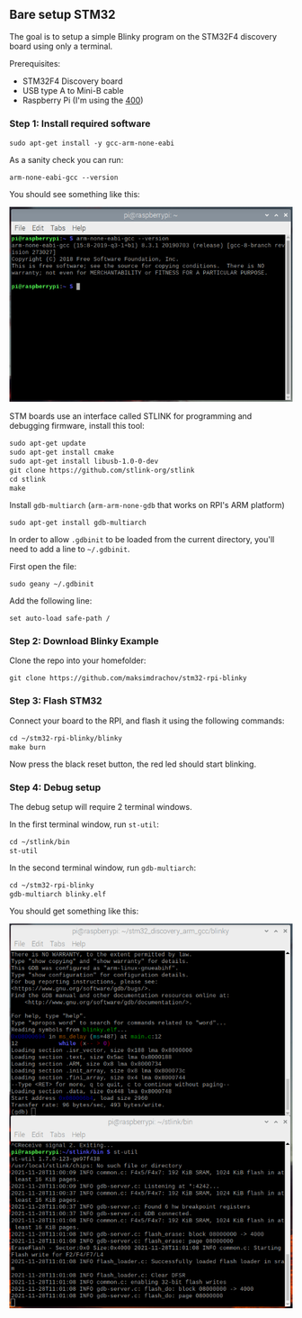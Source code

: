 ## Bare setup STM32
The goal is to setup a simple Blinky program on the STM32F4 discovery board using only a terminal.

Prerequisites:
- STM32F4 Discovery board
- USB type A to Mini-B cable
- Raspberry Pi (I'm using the [400](https://www.raspberrypi.com/products/raspberry-pi-400/))

### Step 1: Install required software

```
sudo apt-get install -y gcc-arm-none-eabi
```

As a sanity check you can run:

```
arm-none-eabi-gcc --version
```

You should see something like this:

![sanity-check](/images/sanity-check.png)

STM boards use an interface called STLINK for programming and debugging firmware, install this tool:

```
sudo apt-get update
sudo apt-get install cmake
sudo apt-get install libusb-1.0-0-dev
git clone https://github.com/stlink-org/stlink
cd stlink
make
```

Install `gdb-multiarch` (`arm-arm-none-gdb` that works on RPI's ARM platform)

```
sudo apt-get install gdb-multiarch
```

In order to allow `.gdbinit` to be loaded from the current directory, you'll need to add a line to `~/.gdbinit`.

First open the file:

```
sudo geany ~/.gdbinit
```

Add the following line:

```
set auto-load safe-path /
```

### Step 2: Download Blinky Example

Clone the repo into your homefolder:

```
git clone https://github.com/maksimdrachov/stm32-rpi-blinky
```

### Step 3: Flash STM32

Connect your board to the RPI, and flash it using the following commands:

```
cd ~/stm32-rpi-blinky/blinky
make burn
```

Now press the black reset button, the red led should start blinking.

### Step 4: Debug setup

The debug setup will require 2 terminal windows.

In the first terminal window, run `st-util`:

```
cd ~/stlink/bin
st-util
```

In the second terminal window, run `gdb-multiarch`:

```
cd ~/stm32-rpi-blinky
gdb-multiarch blinky.elf
```

You should get something like this:

![debug-setup](/images/debug-setup.png)
